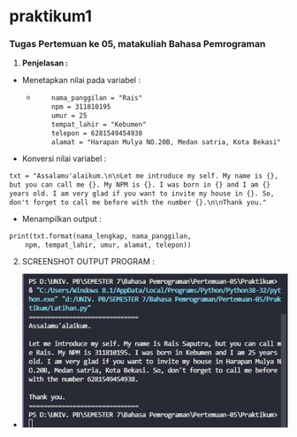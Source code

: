 # praktikum1
### Tugas Pertemuan ke 05, matakuliah Bahasa Pemrograman

1. **Penjelasan :**
  - Menetapkan nilai pada variabel :
    - ``` nama_lengkap = "Rais Saputra"
          nama_panggilan = "Rais"
          npm = 311810195
          umur = 25
          tempat_lahir = "Kebumen"
          telepon = 6281549454938
          alamat = "Harapan Mulya NO.20B, Medan satria, Kota Bekasi"
      ```
  - Konversi nilai variabel :
  ```
  txt = "Assalamu'alaikum.\n\nLet me introduce my self. My name is {}, but you can call me {}. My NPM is {}. I was born in {} and I am {} years old. I am very glad if you want to invite my house in {}. So, don't forget to call me before with the number {}.\n\nThank you."
  ```
  - Menampilkan output :
  ```
  print(txt.format(nama_lengkap, nama_panggilan,
      npm, tempat_lahir, umur, alamat, telepon))
  ```

2. SCREENSHOT OUTPUT PROGRAM :
  - ![img](https://github.com/raissaputra/praktikum1/blob/main/assets/output.png)
  
